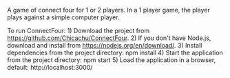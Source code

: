 A game of connect four for 1 or 2 players. In a 1 player game, the player plays against a simple computer player. 

To run ConnectFour:
	1) Download the project from https://github.com/Chicachu/ConnectFour.
	2) If you don't have Node.js, download and install from https://nodejs.org/en/download/.
	3) Install dependencies from the project directory: npm install
	4) Start the application from the project directory: npm start 
	5) Load the application in a browser, default: http://localhost:3000/